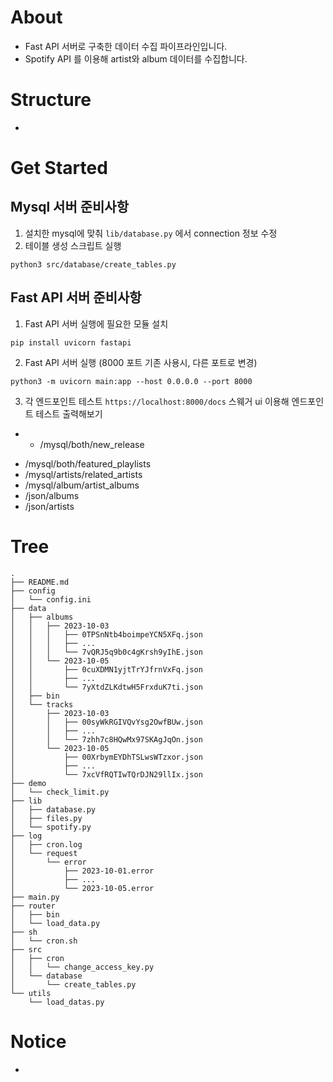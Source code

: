 # About
- Fast API 서버로 구축한 데이터 수집 파이프라인입니다.
- Spotify API 를 이용해 artist와 album 데이터를 수집합니다.

# Structure
- 

# Get Started
## Mysql 서버 준비사항
1. 설치한 mysql에 맞춰 `lib/database.py` 에서 connection 정보 수정
2. 테이블 생성 스크립트 실행
```
python3 src/database/create_tables.py
```

## Fast API 서버 준비사항
1. Fast API 서버 실행에 필요한 모듈 설치
```
pip install uvicorn fastapi 
```
2. Fast API 서버 실행 (8000 포트 기존 사용시, 다른 포트로 변경)
```
python3 -m uvicorn main:app --host 0.0.0.0 --port 8000
```
3. 각 엔드포인트 테스트
`https://localhost:8000/docs` 스웨거 ui 이용해 엔드포인트 테스트 출력해보기
* - /mysql/both/new_release
- /mysql/both/featured_playlists
- /mysql/artists/related_artists
- /mysql/album/artist_albums
- /json/albums
- /json/artists


# Tree
```
.
├── README.md
├── config
│   └── config.ini
├── data
│   ├── albums
│   │   ├── 2023-10-03
│   │   │   ├── 0TPSnNtb4boimpeYCN5XFq.json
│   │   │   ├── ...
│   │   │   └── 7vQRJ5q9b0c4gKrsh9yIhE.json
│   │   └── 2023-10-05
│   │       ├── 0cuXDMN1yjtTrYJfrnVxFq.json
│   │       ├── ...
│   │       └── 7yXtdZLKdtwH5FrxduK7ti.json
│   ├── bin
│   └── tracks
│       ├── 2023-10-03
│       │   ├── 00syWkRGIVQvYsg2OwfBUw.json
│       │   ├── ...
│       │   └── 7zhh7c8HQwMx97SKAgJqOn.json
│       └── 2023-10-05
│           ├── 00XrbymEYDhTSLwsWTzxor.json
│           ├── ...
│           └── 7xcVfRQTIwTQrDJN29llIx.json
├── demo
│   └── check_limit.py
├── lib
│   ├── database.py
│   ├── files.py
│   └── spotify.py
├── log
│   ├── cron.log
│   └── request
│       └── error
│           ├── 2023-10-01.error
│           ├── ...
│           └── 2023-10-05.error
├── main.py
├── router
│   ├── bin
│   └── load_data.py
├── sh
│   └── cron.sh
├── src
│   ├── cron
│   │   └── change_access_key.py
│   └── database
│       └── create_tables.py
└── utils
    └── load_datas.py
```

# Notice
* 